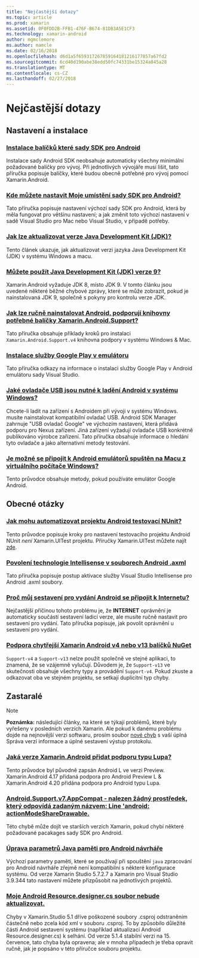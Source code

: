 ```yaml
---
title: "Nejčastější dotazy"
ms.topic: article
ms.prod: xamarin
ms.assetid: 0F0FDD2B-FFB1-476F-B674-81DB3A5E1CF3
ms.technology: xamarin-android
author: mgmclemore
ms.author: mamcle
ms.date: 02/16/2018
ms.openlocfilehash: d6d1a5f659317267859164181216177857a67fd2
ms.sourcegitcommit: 6cd40d190abe38edd50fc74331be15324a845a28
ms.translationtype: MT
ms.contentlocale: cs-CZ
ms.lasthandoff: 02/27/2018
---
```

# <a name="frequently-asked-questions"></a>Nejčastější dotazy

## <a name="installation--setup"></a>Nastavení a instalace

### <a name="which-android-sdk-packages-should-i-installinstall-android-sdk-packagesmd"></a>[Instalace balíčků které sady SDK pro Android](install-android-sdk-packages.md)

Instalace sady Android SDK neobsahuje automaticky všechny minimální požadované balíčky pro vývoj. Při jednotlivých vývojáře musí lišit, tato příručka popisuje balíčky, které budou obecně potřebné pro vývoj pomocí Xamarin.Android.

### <a name="where-can-i-set-my-android-sdk-locationsandroid-sdk-locationmd"></a>[Kde můžete nastavit Moje umístění sady SDK pro Android?](android-sdk-location.md)

Tato příručka popisuje nastavení výchozí sady SDK pro Android, která by měla fungovat pro většinu nastavení; a jak změnit toto výchozí nastavení v sadě Visual Studio pro Mac nebo Visual Studio, v případě potřeby.

### <a name="how-do-i-update-the-java-development-kit-jdk-versionupdate-jdkmd"></a>[Jak lze aktualizovat verze Java Development Kit (JDK)?](update-jdk.md)

Tento článek ukazuje, jak aktualizovat verzi jazyka Java Development Kit (JDK) v systému Windows a macu.

### <a name="can-i-use-java-development-kit-jdk-version-9jdk9-errorsmd"></a>[Můžete použít Java Development Kit (JDK) verze 9?](jdk9-errors.md)

Xamarin.Android vyžaduje JDK 8, místo JDK 9. V tomto článku jsou uvedené některé běžné chybové zprávy, které se může zobrazit, pokud je nainstalovaná JDK 9, společně s pokyny pro kontrolu verze JDK.


### <a name="how-can-i-manually-install-the-android-support-libraries-required-by-the-xamarinandroidsupport-packagesinstall-android-support-librarymd"></a>[Jak lze ručně nainstalovat Android, podporují knihovny potřebné balíčky Xamarin.Android.Support?](install-android-support-library.md)

Tato příručka obsahuje příklady kroků pro instalaci `Xamarin.Android.Support.v4` knihovna podpory v systému Windows & Mac.

### <a name="how-do-i-install-google-play-services-in-an-emulatorinstall-gpsmd"></a>[Instalace služby Google Play v emulátoru](install-gps.md)

Tato příručka odkazy na informace o instalaci služby Google Play v Android emulátoru sady Visual Studio.

### <a name="what-usb-drivers-do-i-need-to-debug-android-on-windowsandroid-drivers-debug-windowsmd"></a>[Jaké ovladače USB jsou nutné k ladění Android v systému Windows?](android-drivers-debug-windows.md)

Chcete-li ladit na zařízení s Androidem při vývoji v systému Windows. musíte nainstalovat kompatibilní ovladač USB. Android SDK Manager zahrnuje "USB ovladač Google" ve výchozím nastavení, která přidává podporu pro Nexus zařízení.
Jiná zařízení vyžadují ovladače USB konkrétně publikováno výrobce zařízení. Tato příručka obsahuje informace o hledání tyto ovladače a jako alternativní metody testování.

### <a name="is-it-possible-to-connect-to-android-emulators-running-on-a-mac-from-a-windows-vmconnect-android-emulator-mac-windowsmd"></a>[Je možné se připojit k Android emulátorů spuštěn na Macu z virtuálního počítače Windows?](connect-android-emulator-mac-windows.md)

Tento průvodce obsahuje metody, pokud používáte emulátor Google Android.

## <a name="general-questions"></a>Obecné otázky

### <a name="how-do-i-automate-an-android-nunit-test-projectautomate-android-nunit-testmd"></a>[Jak mohu automatizovat projektu Android testovací NUnit?](automate-android-nunit-test.md)

Tento průvodce popisuje kroky pro nastavení testovacího projektu Android NUnit _není_ Xamarin.UITest projektu. Příručky Xamarin.UITest můžete najít [zde](https://docs.microsoft.com/appcenter/test-cloud/preparing-for-upload/uitest).

### <a name="how-do-i-enable-intellisense-in-android-axml-filesenable-axml-intellisensemd"></a>[Povolení technologie Intellisense v souborech Android .axml](enable-axml-intellisense.md)

Tato příručka popisuje postup aktivace služby Visual Studio Intellisense pro Android .axml soubory.

### <a name="why-cant-my-android-release-build-connect-to-the-internetandroid-internetmd"></a>[Proč můj sestavení pro vydání Android se připojit k Internetu?](android-internet.md)

Nejčastější příčinou tohoto problému je, že **INTERNET** oprávnění je automaticky součástí sestavení ladicí verze, ale musíte ručně nastavit pro sestavení pro vydání. Tato příručka popisuje, jak povolit oprávnění u sestavení pro vydání.

### <a name="smarter-xamarin-android-support-v4--v13-nuget-packagesandroid-support-v4v13-librariesmd"></a>[Podpora chytřejší Xamarin Android v4 nebo v13 balíčků NuGet](android-support-v4v13-libraries.md)

`Support-v4` a `Support-v13` nelze použít společně ve stejné aplikaci, to znamená, že se vzájemně vylučují. Důvodem je, že `Support-v13` ve skutečnosti obsahuje všechny typy a provádění `Support-v4`. Pokud zkuste a odkazovat oba ve stejném projektu, se setkají duplicitní typ chyby.


## <a name="deprecated"></a>Zastaralé

> [!NOTE]
> **Poznámka:** následující články, na které se týkají problémů, které byly vyřešeny v posledních verzích Xamarin. Ale pokud k danému problému dojde na nejnovější verzi softwaru, prosím soubor [nové chyb](~/cross-platform/troubleshooting/questions/howto-file-bug.md) s vaší úplná Správa verzí informace a úplné sestavení výstup protokolu.

### <a name="what-version-of-xamarinandroid-added-lollipop-supportxa-lollipopmd"></a>[Jaká verze Xamarin.Android přidat podporu typu Lupa?](xa-lollipop.md)

Tento průvodce byl původně zapsán Android L ve verzi Preview. Xamarin.Android 4.17 přidaná podpora pro Android Preview L & Xamarin.Android 4.20 přidána podpora pro Android typu Lupa.

### <a name="androidsupportv7appcompat---no-resource-found-that-matches-the-given-name-attr-androidactionmodesharedrawablemissing-action-mode-share-drawablemd"></a>[Android.Support.v7.AppCompat - nalezen žádný prostředek, který odpovídá zadaným názvem: Line 'android: actionModeShareDrawable.](missing-action-mode-share-drawable.md)

Této chybě může dojít ve starších verzích Xamarin, pokud chybí některé požadované pacakages sady SDK pro Android.

### <a name="adjusting-java-memory-parameters-for-the-android-designerandroid-designer-java-memorymd"></a>[Úprava parametrů Java paměti pro Android návrháře](android-designer-java-memory.md)

Výchozí parametry paměti, které se používají při spouštění `java` zpracování pro Android návrháře zřejmě není kompatibilní s některé konfigurace systému. Od verze Xamarin Studio 5.7.2.7 a Xamarin pro Visual Studio 3.9.344 tato nastavení můžete přizpůsobit na jednotlivých projektů.

### <a name="my-android-resourcedesignercs-file-will-not-updateresource-designer-wont-updatemd"></a>[Moje Android Resource.designer.cs soubor nebude aktualizovat.](resource-designer-wont-update.md)

Chyby v Xamarin.Studio 5.1 dříve poškozené soubory .csproj odstraněním částečně nebo zcela kód xml v souboru .csproj. To by způsobilo důležité části Android sestavení systému (například aktualizaci Android Resource.designer.cs) k selhání. Od verze 5.1.4 stabilní verzi na 15. července, tato chyba byla opravena; ale v mnoha případech je třeba opravit ručně, jak je popsáno v této příručce souboru projektu.



